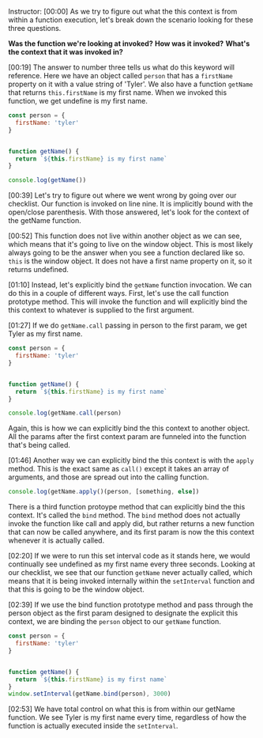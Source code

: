 Instructor: [00:00] As we try to figure out what the this context is from within a function execution, let's break down the scenario looking for these three questions. 

**Was the function we're looking at invoked?** 
**How was it invoked?** 
**What's the context that it was invoked in?**

[00:19] The answer to number three tells us what do this keyword will reference. Here we have an object called `person` that has a `firstName` property on it with a value string of 'Tyler'. We also have a function `getName` that returns `this.firstName` is my first name. When we invoked this function, we get undefine is my first name.

```js
const person = {
  firstName: 'tyler'
}


function getName() {
  return `${this.firstName} is my first name`
}

console.log(getName())
```

[00:39] Let's try to figure out where we went wrong by going over our checklist. Our function is invoked on line nine. It is implicitly bound with the open/close parenthesis. With those answered, let's look for the context of the getName function.

[00:52] This function does not live within another object as we can see, which means that it's going to live on the window object. This is most likely always going to be the answer when you see a function declared like so. `this` is the window object. It does not have a first name property on it, so it returns undefined.

[01:10] Instead, let's explicitly bind the `getName` function invocation. We can do this in a couple of different ways. First, let's use the call function prototype method. This will invoke the function and will explicitly bind the this context to whatever is supplied to the first argument.


[01:27] If we do `getName.call` passing in person to the first param, we get Tyler as my first name. 

```js
const person = {
  firstName: 'tyler'
}


function getName() {
  return `${this.firstName} is my first name`
}

console.log(getName.call(person)
```

Again, this is how we can explicitly bind the this context to another object. All the params after the first context param are funneled into the function that's being called.

[01:46] Another way we can explicitly bind the this context is with the `apply` method. This is the exact same as `call()` except it takes an array of arguments, and those are spread out into the calling function.

```js
console.log(getName.apply()(person, [something, else])
```
There is a third function protoype method that can explicitly bind the this context. It's called the `bind` method. The `bind` method does not actually invoke the function like call and apply did, but rather returns a new function that can now be called anywhere, and its first param is now the this context whenever it is actually called.

[02:20] If we were to run this set interval code as it stands here, we would continually see undefined as my first name every three seconds. Looking at our checklist, we see that our function `getName` never actually called, which means that it is being invoked internally within the `setInterval` function and that this is going to be the window object.

[02:39] If we use the bind function prototype method and pass through the person object as the first param designed to designate the explicit this context, we are binding the `person` object to our `getName` function.

```js
const person = {
  firstName: 'tyler'
}


function getName() {
  return `${this.firstName} is my first name`
}
window.setInterval(getName.bind(person), 3000)
```

[02:53] We have total control on what this is from within our getName function. We see Tyler is my first name every time, regardless of how the function is actually executed inside the `setInterval`.
